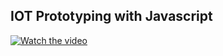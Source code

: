 ## IOT Prototyping with Javascript


[![Watch the video](https://img.youtube.com/vi/FuoR643P8rg/maxresdefault.jpg)](https://www.youtube.com/watch?v=FuoR643P8rg)

